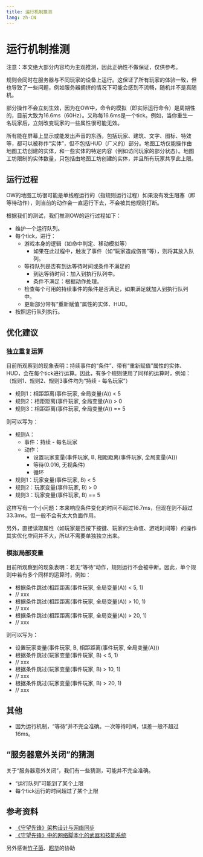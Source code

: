 ```yaml
---
title: 运行机制推测
lang: zh-CN
---
```


# 运行机制推测

注意：本文绝大部分内容均为主观推测​，因此正确性不做保证，仅供参考。

规则会同时在服务器与不同玩家的设备上运行。这保证了所有玩家的体验一致，但也导致了一些问题，例如服务器拥挤的情况下可能会感到不流畅，随机并不是真随机。

部分操作不会立刻生效，因为在OW中，命令的模拟（即实际运行命令）是周期性的，目前大致为16.6ms（60Hz）。又称每16.6ms是一个tick。例如，当你重生一名玩家后，立刻改变玩家的一些属性很可能无效。

所有能在屏幕上显示或能发出声音的东西，包括玩家、建筑、文字、图标、特效等，都可以被称作“实体”，但不包括HUD（广义的）部分。地图工坊仅能操作由地图工坊创建的实体，和一些实体的特定内容（例如访问玩家的部分状态）。地图工坊限制的实体数量，只包括由地图工坊创建的实体，并且所有玩家共享此上限。

## 运行过程

OW的地图工坊很可能是单线程运行的（指规则运行过程）如果没有发生阻塞（即等待动作），则当前的动作会一直运行下去，不会被其他规则打断。

根据我们的测试，我们推测OW的运行过程如下：

* 维护一个运行队列。
* 每个tick，进行：
	* 游戏本身的逻辑（如命中判定、移动模拟等）
		* 如果在此过程中，触发了事件（如“玩家造成伤害”等），则将其放入队列。
	* 等待队列是否有到达等待时间或条件不满足的
		* 到达等待时间：加入到执行队列中。
		* 条件不满足：根据动作处理。
	* 检查每个可用的持续事件的条件是否满足，如果满足就加入到执行队列中。
	* 更新部分带有“重新赋值”属性的实体、HUD。
* 按照运行队列执行。

## 优化建议

### 独立重复运算

目前所观察到的现象表明：持续事件的“条件”、带有“重新赋值”属性的实体、HUD，会在每个tick进行运算。因此，有多个规则使用了同样的运算时，例如：（规则1、规则2、规则3事件均为“持续 - 每名玩家”）

* 规则1：相距距离(事件玩家, 全局变量(A)) < 5
* 规则2：相距距离(事件玩家, 全局变量(A)) > 0
* 规则3：相距距离(事件玩家, 全局变量(A)) == 5

则可以写为：

* 规则A：
	* 事件：持续 - 每名玩家
	* 动作：
		* 设置玩家变量(事件玩家, B, 相距距离(事件玩家, 全局变量(A)))
		* 等待(0.016, 无视条件)
		* 循环
* 规则1：玩家变量(事件玩家, B) < 5
* 规则2：玩家变量(事件玩家, B) > 0
* 规则3：玩家变量(事件玩家, B) == 5

这样写有一个小问题：本来响应条件变化的时间不超过16.7ms，但现在则不超过33.3ms。但一般不会有太大负面作用。

另外，直接读取属性（如玩家是否按下按键、玩家的生命值、游戏时间等）的操作其实优化空间并不大，所以不需要单独独立出来。

### 模拟局部变量

目前所观察到的现象表明：若无“等待”动作，规则运行不会被中断。因此，单个规则中若有多个同样的运算时，例如：

* 根据条件跳过(相距距离(事件玩家, 全局变量(A)) < 5, 1)
* // xxx
* 根据条件跳过(相距距离(事件玩家, 全局变量(A)) > 10, 1)
* // xxx
* 根据条件跳过(相距距离(事件玩家, 全局变量(A)) > 20, 1)
* // xxx

则可以写为：

* 设置玩家变量(事件玩家, B, 相距距离(事件玩家, 全局变量(A)))
* 根据条件跳过(玩家变量(事件玩家, B) < 5, 1)
* // xxx
* 根据条件跳过(玩家变量(事件玩家, B) > 10, 1)
* // xxx
* 根据条件跳过(玩家变量(事件玩家, B) > 20, 1)
* // xxx

## 其他

* 因为运行机制，“等待”并不完全准确。一次等待时间，误差一般不超过16ms。

## “服务器意外关闭”的猜测

关于“服务器意外关闭”，我们有一些猜测，可能并不完全准确。

* “运行队列”可能到了某个上限
* 每个tick运行的时间超过了某个上限

## 参考资料

* [《守望先锋》架构设计与网络同步](https://gameinstitute.qq.com/community/detail/114516)
* [《守望先锋》中的网络脚本化的武器和技能系统](https://gameinstitute.qq.com/community/detail/114122)

另外感谢[竹子菌](https://space.bilibili.com/2418570)、[昭华](https://weibo.com/u/6571188444)的协助